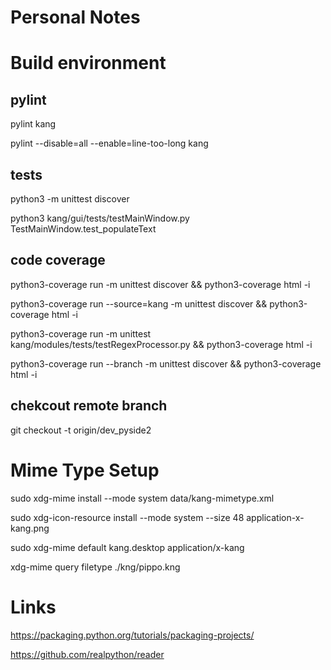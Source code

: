 Personal Notes
==============


Build environment
=================

pylint
------
pylint kang

pylint --disable=all --enable=line-too-long kang



tests
-----------------------
python3 -m unittest discover

python3 kang/gui/tests/testMainWindow.py TestMainWindow.test_populateText



code coverage
-----------------------

python3-coverage run -m unittest discover && python3-coverage html -i

python3-coverage run --source=kang -m unittest discover && python3-coverage html -i

python3-coverage run -m unittest kang/modules/tests/testRegexProcessor.py && python3-coverage html -i

python3-coverage run --branch -m unittest discover && python3-coverage html -i



chekcout remote branch
-----------------------

git checkout -t origin/dev_pyside2



Mime Type Setup
===============

sudo xdg-mime install --mode system data/kang-mimetype.xml

sudo xdg-icon-resource install --mode system --size 48 application-x-kang.png

sudo xdg-mime default kang.desktop application/x-kang

xdg-mime query filetype ./kng/pippo.kng



Links
=====

https://packaging.python.org/tutorials/packaging-projects/

https://github.com/realpython/reader

